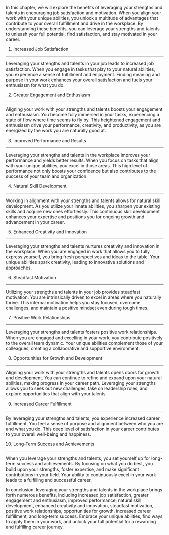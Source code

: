 
In this chapter, we will explore the benefits of leveraging your strengths and talents in encouraging job satisfaction and motivation. When you align your work with your unique abilities, you unlock a multitude of advantages that contribute to your overall fulfillment and drive in the workplace. By understanding these benefits, you can leverage your strengths and talents to unleash your full potential, find satisfaction, and stay motivated in your career.

1. Increased Job Satisfaction
-----------------------------

Leveraging your strengths and talents in your job leads to increased job satisfaction. When you engage in tasks that play to your natural abilities, you experience a sense of fulfillment and enjoyment. Finding meaning and purpose in your work enhances your overall satisfaction and fuels your enthusiasm for what you do.

2. Greater Engagement and Enthusiasm
------------------------------------

Aligning your work with your strengths and talents boosts your engagement and enthusiasm. You become fully immersed in your tasks, experiencing a state of flow where time seems to fly by. This heightened engagement and enthusiasm drive your performance, creativity, and productivity, as you are energized by the work you are naturally good at.

3. Improved Performance and Results
-----------------------------------

Leveraging your strengths and talents in the workplace improves your performance and yields better results. When you focus on tasks that align with your unique abilities, you excel in those areas. This high level of performance not only boosts your confidence but also contributes to the success of your team and organization.

4. Natural Skill Development
----------------------------

Working in alignment with your strengths and talents allows for natural skill development. As you utilize your innate abilities, you sharpen your existing skills and acquire new ones effortlessly. This continuous skill development enhances your expertise and positions you for ongoing growth and advancement in your career.

5. Enhanced Creativity and Innovation
-------------------------------------

Leveraging your strengths and talents nurtures creativity and innovation in the workplace. When you are engaged in work that allows you to fully express yourself, you bring fresh perspectives and ideas to the table. Your unique abilities spark creativity, leading to innovative solutions and approaches.

6. Steadfast Motivation
-----------------------

Utilizing your strengths and talents in your job provides steadfast motivation. You are intrinsically driven to excel in areas where you naturally thrive. This internal motivation helps you stay focused, overcome challenges, and maintain a positive mindset even during tough times.

7. Positive Work Relationships
------------------------------

Leveraging your strengths and talents fosters positive work relationships. When you are engaged and excelling in your work, you contribute positively to the overall team dynamic. Your unique abilities complement those of your colleagues, creating a collaborative and supportive environment.

8. Opportunities for Growth and Development
-------------------------------------------

Aligning your work with your strengths and talents opens doors for growth and development. You can continue to refine and expand upon your natural abilities, making progress in your career path. Leveraging your strengths allows you to seek out new challenges, take on leadership roles, and explore opportunities that align with your talents.

9. Increased Career Fulfillment
-------------------------------

By leveraging your strengths and talents, you experience increased career fulfillment. You feel a sense of purpose and alignment between who you are and what you do. This deep level of satisfaction in your career contributes to your overall well-being and happiness.

10. Long-Term Success and Achievements
--------------------------------------

When you leverage your strengths and talents, you set yourself up for long-term success and achievements. By focusing on what you do best, you build upon your strengths, foster expertise, and make significant contributions in your field. Your ability to continuously excel in your work leads to a fulfilling and successful career.

In conclusion, leveraging your strengths and talents in the workplace brings forth numerous benefits, including increased job satisfaction, greater engagement and enthusiasm, improved performance, natural skill development, enhanced creativity and innovation, steadfast motivation, positive work relationships, opportunities for growth, increased career fulfillment, and long-term success. Embrace your unique abilities, find ways to apply them in your work, and unlock your full potential for a rewarding and fulfilling career journey.
